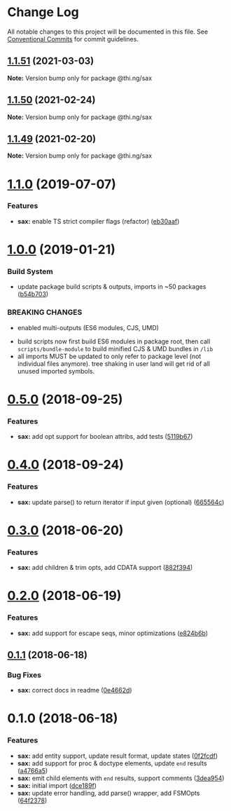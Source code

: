 # Change Log

All notable changes to this project will be documented in this file.
See [Conventional Commits](https://conventionalcommits.org) for commit guidelines.

## [1.1.51](https://github.com/thi-ng/umbrella/compare/@thi.ng/sax@1.1.50...@thi.ng/sax@1.1.51) (2021-03-03)

**Note:** Version bump only for package @thi.ng/sax





## [1.1.50](https://github.com/thi-ng/umbrella/compare/@thi.ng/sax@1.1.49...@thi.ng/sax@1.1.50) (2021-02-24)

**Note:** Version bump only for package @thi.ng/sax





## [1.1.49](https://github.com/thi-ng/umbrella/compare/@thi.ng/sax@1.1.48...@thi.ng/sax@1.1.49) (2021-02-20)

**Note:** Version bump only for package @thi.ng/sax





# [1.1.0](https://github.com/thi-ng/umbrella/compare/@thi.ng/sax@1.0.19...@thi.ng/sax@1.1.0) (2019-07-07)

### Features

* **sax:** enable TS strict compiler flags (refactor) ([eb30aaf](https://github.com/thi-ng/umbrella/commit/eb30aaf))

# [1.0.0](https://github.com/thi-ng/umbrella/compare/@thi.ng/sax@0.5.13...@thi.ng/sax@1.0.0) (2019-01-21)

### Build System

* update package build scripts & outputs, imports in ~50 packages ([b54b703](https://github.com/thi-ng/umbrella/commit/b54b703))

### BREAKING CHANGES

* enabled multi-outputs (ES6 modules, CJS, UMD)

- build scripts now first build ES6 modules in package root, then call
  `scripts/bundle-module` to build minified CJS & UMD bundles in `/lib`
- all imports MUST be updated to only refer to package level
  (not individual files anymore). tree shaking in user land will get rid of
  all unused imported symbols.

<a name="0.5.0"></a>
# [0.5.0](https://github.com/thi-ng/umbrella/compare/@thi.ng/sax@0.4.1...@thi.ng/sax@0.5.0) (2018-09-25)

### Features

* **sax:** add opt support for boolean attribs, add tests ([5119b67](https://github.com/thi-ng/umbrella/commit/5119b67))

<a name="0.4.0"></a>
# [0.4.0](https://github.com/thi-ng/umbrella/compare/@thi.ng/sax@0.3.21...@thi.ng/sax@0.4.0) (2018-09-24)

### Features

* **sax:** update parse() to return iterator if input given (optional) ([665564c](https://github.com/thi-ng/umbrella/commit/665564c))

<a name="0.3.0"></a>
# [0.3.0](https://github.com/thi-ng/umbrella/compare/@thi.ng/sax@0.2.0...@thi.ng/sax@0.3.0) (2018-06-20)

### Features

* **sax:** add children & trim opts, add CDATA support ([882f394](https://github.com/thi-ng/umbrella/commit/882f394))

<a name="0.2.0"></a>
# [0.2.0](https://github.com/thi-ng/umbrella/compare/@thi.ng/sax@0.1.1...@thi.ng/sax@0.2.0) (2018-06-19)

### Features

* **sax:** add support for escape seqs, minor optimizations ([e824b6b](https://github.com/thi-ng/umbrella/commit/e824b6b))

<a name="0.1.1"></a>
## [0.1.1](https://github.com/thi-ng/umbrella/compare/@thi.ng/sax@0.1.0...@thi.ng/sax@0.1.1) (2018-06-18)

### Bug Fixes

* **sax:** correct docs in readme ([0e4662d](https://github.com/thi-ng/umbrella/commit/0e4662d))

<a name="0.1.0"></a>
# 0.1.0 (2018-06-18)

### Features

* **sax:** add entity support, update result format, update states ([0f2fcdf](https://github.com/thi-ng/umbrella/commit/0f2fcdf))
* **sax:** add support for proc & doctype elements, update `end` results ([a4766a5](https://github.com/thi-ng/umbrella/commit/a4766a5))
* **sax:** emit child elements with `end` results, support comments ([3dea954](https://github.com/thi-ng/umbrella/commit/3dea954))
* **sax:** initial import ([dce189f](https://github.com/thi-ng/umbrella/commit/dce189f))
* **sax:** update error handling, add parse() wrapper, add FSMOpts ([64f2378](https://github.com/thi-ng/umbrella/commit/64f2378))
